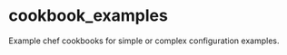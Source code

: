 cookbook_examples
=================

Example chef cookbooks for simple or complex configuration examples.